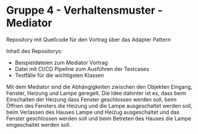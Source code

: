 # Gruppe 4 - Verhaltensmuster - Mediator
Repository mit Quellcode für den Vortrag über das Adapter Pattern

Inhalt des Repositorys:
- Beispieldateien zum Mediator Vortrag
- Datei mit CI/CD Pipeline zum Ausführen der Testcases
- Testfälle für die wichtigsten Klassen

Mit dem Mediator sind die Abhängigkeiten zwischen den Objekten Eingang, Fenster, Heizung und Lampe geregelt.
Die Idee dahinter ist es, dass beim Einschalten der Heizung dass Fenster geschlossen werden soll, beim Öffnen des Fensters die Heizung und die Lampe ausgeschaltet werden soll, beim Verlassen des Hauses Lampe und Heizug ausgeschaltet und das Fenster geschlossen werden soll und beim Betreten des Hauses die Lampe eingeschaltet werden soll.
